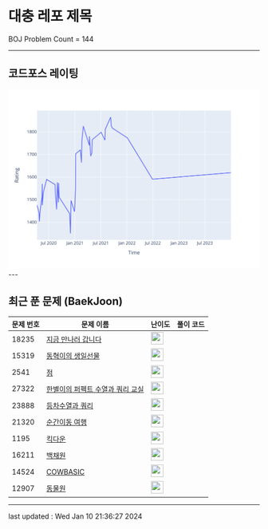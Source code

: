 # 대충 레포 제목

BOJ Problem Count = 144

---

## 코드포스 레이팅
[![Rating Graph](./cfStats.svg)](https://github.com/ingyu1008/Algorithm-Problem-Solving/blob/master/cfStats.html)---

## 최근 푼 문제 (BaekJoon)
| 문제 번호 | 문제 이름 | 난이도 | 풀이 코드 |
| --- | --- | --- | --- |
| 18235 | [지금 만나러 갑니다](https://www.acmicpc.net/problem/18235) | <img height="25px" width="25px=" src="https://static.solved.ac/tier_small/13.svg"/> |  |
| 15319 | [동혁이의 생일선물](https://www.acmicpc.net/problem/15319) | <img height="25px" width="25px=" src="https://static.solved.ac/tier_small/12.svg"/> |  |
| 2541 | [점](https://www.acmicpc.net/problem/2541) | <img height="25px" width="25px=" src="https://static.solved.ac/tier_small/14.svg"/> |  |
| 27322 | [한별이의 퍼펙트 수열과 쿼리 교실](https://www.acmicpc.net/problem/27322) | <img height="25px" width="25px=" src="https://static.solved.ac/tier_small/23.svg"/> |  |
| 23888 | [등차수열과 쿼리](https://www.acmicpc.net/problem/23888) | <img height="25px" width="25px=" src="https://static.solved.ac/tier_small/11.svg"/> |  |
| 21320 | [순간이동 여행](https://www.acmicpc.net/problem/21320) | <img height="25px" width="25px=" src="https://static.solved.ac/tier_small/15.svg"/> |  |
| 1195 | [킥다운](https://www.acmicpc.net/problem/1195) | <img height="25px" width="25px=" src="https://static.solved.ac/tier_small/11.svg"/> |  |
| 16211 | [백채원](https://www.acmicpc.net/problem/16211) | <img height="25px" width="25px=" src="https://static.solved.ac/tier_small/14.svg"/> |  |
| 14524 | [COWBASIC](https://www.acmicpc.net/problem/14524) | <img height="25px" width="25px=" src="https://static.solved.ac/tier_small/23.svg"/> |  |
| 12907 | [동물원](https://www.acmicpc.net/problem/12907) | <img height="25px" width="25px=" src="https://static.solved.ac/tier_small/11.svg"/> |  |


---

last updated : Wed Jan 10 21:36:27 2024

